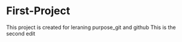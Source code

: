 # First-Project
This project is created for leraning purpose_git and github
This is the second edit
